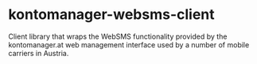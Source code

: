 # kontomanager-websms-client
Client library that wraps the WebSMS functionality provided by the kontomanager.at web management interface used by a number of mobile carriers in Austria.
